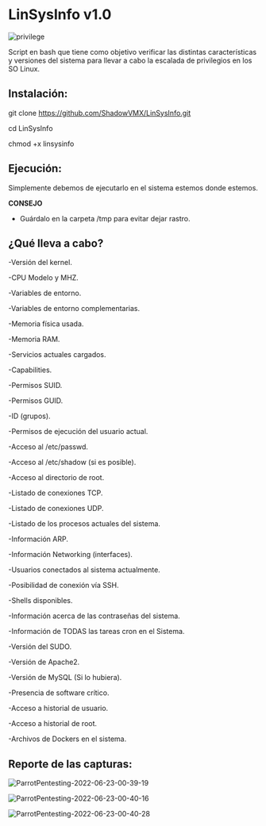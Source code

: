 # LinSysInfo v1.0

![privilege](https://user-images.githubusercontent.com/92258683/175166216-dcd34d54-3daa-4fc6-9553-241cba414157.png)


Script en bash que tiene como objetivo verificar las distintas características y versiones del sistema para llevar a cabo la escalada de privilegios en los SO Linux. 


## Instalación:

git clone https://github.com/ShadowVMX/LinSysInfo.git

cd LinSysInfo

chmod +x linsysinfo

## Ejecución:

Simplemente debemos de ejecutarlo en el sistema estemos donde estemos.

**CONSEJO**

 - Guárdalo en la carpeta /tmp para evitar dejar rastro.


## ¿Qué lleva a cabo?

-Versión del kernel.

-CPU Modelo y MHZ.

-Variables de entorno.

-Variables de entorno complementarias.

-Memoria física usada.

-Memoria RAM.

-Servicios actuales cargados.

-Capabilities.

-Permisos SUID.

-Permisos GUID.

-ID (grupos).

-Permisos de ejecución del usuario actual.

-Acceso al /etc/passwd.

-Acceso al /etc/shadow (si es posible).

-Acceso al directorio de root.

-Listado de conexiones TCP.

-Listado de conexiones UDP.

-Listado de los procesos actuales del sistema.

-Información ARP.

-Información Networking (interfaces).

-Usuarios conectados al sistema actualmente.

-Posibilidad de conexión vía SSH.

-Shells disponibles.

-Información acerca de las contraseñas del sistema.

-Información de TODAS las tareas cron en el Sistema.

-Versión del SUDO.

-Versión de Apache2.

-Versión de MySQL (Si lo hubiera).

-Presencia de software crítico.

-Acceso a historial de usuario.

-Acceso a historial de root.

-Archivos de Dockers en el sistema.


## Reporte de las capturas:

![ParrotPentesting-2022-06-23-00-39-19](https://user-images.githubusercontent.com/92258683/175166460-9a8f94c7-a0e4-4b01-adf9-9ad02e25a9a3.png)



![ParrotPentesting-2022-06-23-00-40-16](https://user-images.githubusercontent.com/92258683/175166471-2e6685ff-b48a-4c56-96f8-5883671543cd.png)



![ParrotPentesting-2022-06-23-00-40-28](https://user-images.githubusercontent.com/92258683/175166476-a6119e2a-54de-40b2-9d55-db38eebd8fb8.png)


